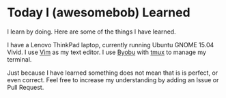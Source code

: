# Today I (awesomebob) Learned

I learn by doing. Here are some of the things I have learned.

I have a Lenovo ThinkPad laptop, currently running Ubuntu GNOME 15.04 Vivid.
I use [Vim](http://www.vim.org/) as my text editor.
I use [Byobu](http://byobu.co/) with [tmux](https://tmux.github.io/) to manage my terminal.

Just because I have learned something does not mean that is is perfect, or even correct.
Feel free to increase my understanding by adding an Issue or Pull Request.
